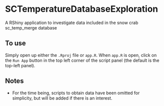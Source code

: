 # SCTemperatureDatabaseExploration
 A RShiny application to investigate data included in the snow crab sc_temp_merge database
 
## To use
Simply open up either the `.Rproj` file or `app.R`. When `app.R` is open, click on the `Run App` button in the top left corner of the script panel (the default is the top-left panel).

## Notes
* For the time being, scripts to obtain data have been omitted for simplicity, but will be added if there is an interest.

